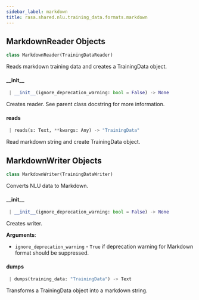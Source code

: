 ```yaml
---
sidebar_label: markdown
title: rasa.shared.nlu.training_data.formats.markdown
---
```


## MarkdownReader Objects

```python
class MarkdownReader(TrainingDataReader)
```

Reads markdown training data and creates a TrainingData object.

#### \_\_init\_\_

```python
 | __init__(ignore_deprecation_warning: bool = False) -> None
```

Creates reader. See parent class docstring for more information.

#### reads

```python
 | reads(s: Text, **kwargs: Any) -> "TrainingData"
```

Read markdown string and create TrainingData object.

## MarkdownWriter Objects

```python
class MarkdownWriter(TrainingDataWriter)
```

Converts NLU data to Markdown.

#### \_\_init\_\_

```python
 | __init__(ignore_deprecation_warning: bool = False) -> None
```

Creates writer.

**Arguments**:

- `ignore_deprecation_warning` - `True` if deprecation warning for Markdown
  format should be suppressed.

#### dumps

```python
 | dumps(training_data: "TrainingData") -> Text
```

Transforms a TrainingData object into a markdown string.

